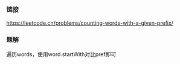### 链接
https://leetcode.cn/problems/counting-words-with-a-given-prefix/

### 题解
遍历words，使用word.startWith对比pref即可
